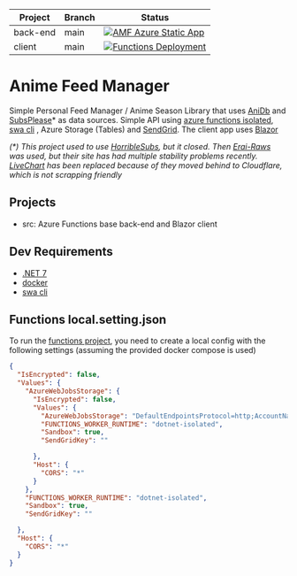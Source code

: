 |Project| Branch |Status|
|---|--------|---|
|back-end| main   |[![AMF Azure Static App](https://github.com/xxnickles/anime-feed-manager/actions/workflows/azure-static-web-apps-delightful-smoke-0eded0c0f.yml/badge.svg)](https://github.com/xxnickles/anime-feed-manager/actions/workflows/azure-static-web-apps-delightful-smoke-0eded0c0f.yml)|
|client| main   |[![Functions Deployment](https://github.com/xxnickles/anime-feed-manager/actions/workflows/amf-functions.yml/badge.svg)](https://github.com/xxnickles/anime-feed-manager/actions/workflows/amf-functions.yml)

Anime Feed Manager
=================

Simple Personal Feed Manager / Anime Season Library that uses [AniDb](https://anidb.net/) and [SubsPlease](https://subsplease.org/schedule/)*  as data sources. Simple API using [azure functions isolated](https://docs.microsoft.com/en-us/azure/azure-functions/dotnet-isolated-process-guide), [swa cli](https://azure.github.io/static-web-apps-cli/) , Azure Storage (Tables) and [SendGrid](https://sendgrid.com). The client app uses [Blazor](https://dotnet.microsoft.com/en-us/apps/aspnet/web-apps/blazor)

_(*) This project used to use [HorribleSubs](https://horriblesubs.info/), but it closed. Then [Erai-Raws](https://spa.erai-raws.info/) was used, but their site has had multiple stability problems recently. [LiveChart](https://www.livechart.me/) has been replaced because of they moved behind to Cloudflare, which is not scrapping friendly_

## Projects

- src: Azure Functions base back-end and Blazor client

## Dev Requirements

- [.NET 7](https://dotnet.microsoft.com/en-us/download/dotnet/7.0)
- [docker](https://www.docker.com/)
- [swa cli](https://azure.github.io/static-web-apps-cli/docs/cli/swa/)

## Functions local.setting.json

To run the [functions project](https://github.com/xxnickles/anime-feed-manager/tree/main/src/AnimeFeedManager.Functions), you need to create a local config with the following settings (assuming the provided docker compose is used)

```json
{
  "IsEncrypted": false,
  "Values": {
    "AzureWebJobsStorage": {
      "IsEncrypted": false,
      "Values": {
        "AzureWebJobsStorage": "DefaultEndpointsProtocol=http;AccountName=devstoreaccount1;AccountKey=Eby8vdM02xNOcqFlqUwJPLlmEtlCDXJ1OUzFT50uSRZ6IFsuFq2UVErCz4I6tq/K1SZFPTOtr/KBHBeksoGMGw==;BlobEndpoint=http://127.0.0.1:10001/devstoreaccount1;QueueEndpoint=http://127.0.0.1:10002/devstoreaccount1;TableEndpoint=http://127.0.0.1:10003/devstoreaccount1;",
        "FUNCTIONS_WORKER_RUNTIME": "dotnet-isolated",
        "Sandbox": true,
        "SendGridKey": ""

      },
      "Host": {
        "CORS": "*"
      }
    },
    "FUNCTIONS_WORKER_RUNTIME": "dotnet-isolated",
    "Sandbox": true,
    "SendGridKey": ""

  },
  "Host": {
    "CORS": "*"
  }
}
```


